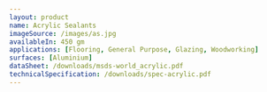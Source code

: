 ```yaml
---
layout: product
name: Acrylic Sealants
imageSource: /images/as.jpg
availableIn: 450 gm
applications: [Flooring, General Purpose, Glazing, Woodworking]
surfaces: [Aluminium]
dataSheet: /downloads/msds-world_acrylic.pdf
technicalSpecification: /downloads/spec-acrylic.pdf
---
```


